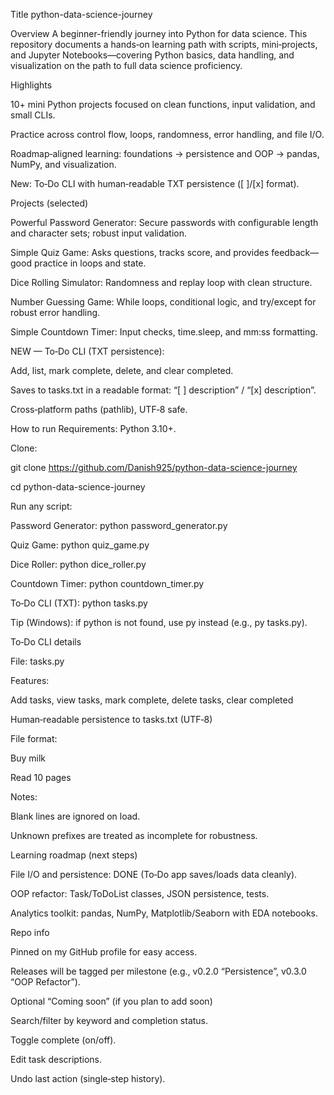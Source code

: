 Title
python-data-science-journey

Overview
A beginner-friendly journey into Python for data science. This repository documents a hands‑on learning path with scripts, mini‑projects, and Jupyter Notebooks—covering Python basics, data handling, and visualization on the path to full data science proficiency.

Highlights

10+ mini Python projects focused on clean functions, input validation, and small CLIs.

Practice across control flow, loops, randomness, error handling, and file I/O.

Roadmap‑aligned learning: foundations → persistence and OOP → pandas, NumPy, and visualization.

New: To‑Do CLI with human‑readable TXT persistence ([ ]/[x] format).

Projects (selected)

Powerful Password Generator: Secure passwords with configurable length and character sets; robust input validation.

Simple Quiz Game: Asks questions, tracks score, and provides feedback—good practice in loops and state.

Dice Rolling Simulator: Randomness and replay loop with clean structure.

Number Guessing Game: While loops, conditional logic, and try/except for robust error handling.

Simple Countdown Timer: Input checks, time.sleep, and mm:ss formatting.

NEW — To‑Do CLI (TXT persistence):

Add, list, mark complete, delete, and clear completed.

Saves to tasks.txt in a readable format: “[ ] description” / “[x] description”.

Cross‑platform paths (pathlib), UTF‑8 safe.

How to run
Requirements: Python 3.10+.

Clone:

git clone https://github.com/Danish925/python-data-science-journey

cd python-data-science-journey

Run any script:

Password Generator: python password_generator.py

Quiz Game: python quiz_game.py

Dice Roller: python dice_roller.py

Countdown Timer: python countdown_timer.py

To‑Do CLI (TXT): python tasks.py

Tip (Windows): if python is not found, use py instead (e.g., py tasks.py).

To‑Do CLI details

File: tasks.py

Features:

Add tasks, view tasks, mark complete, delete tasks, clear completed

Human‑readable persistence to tasks.txt (UTF‑8)

File format:

 Buy milk

 Read 10 pages

Notes:

Blank lines are ignored on load.

Unknown prefixes are treated as incomplete for robustness.

Learning roadmap (next steps)

File I/O and persistence: DONE (To‑Do app saves/loads data cleanly).

OOP refactor: Task/ToDoList classes, JSON persistence, tests.

Analytics toolkit: pandas, NumPy, Matplotlib/Seaborn with EDA notebooks.

Repo info

Pinned on my GitHub profile for easy access.

Releases will be tagged per milestone (e.g., v0.2.0 “Persistence”, v0.3.0 “OOP Refactor”).

Optional “Coming soon” (if you plan to add soon)

Search/filter by keyword and completion status.

Toggle complete (on/off).

Edit task descriptions.

Undo last action (single‑step history).

